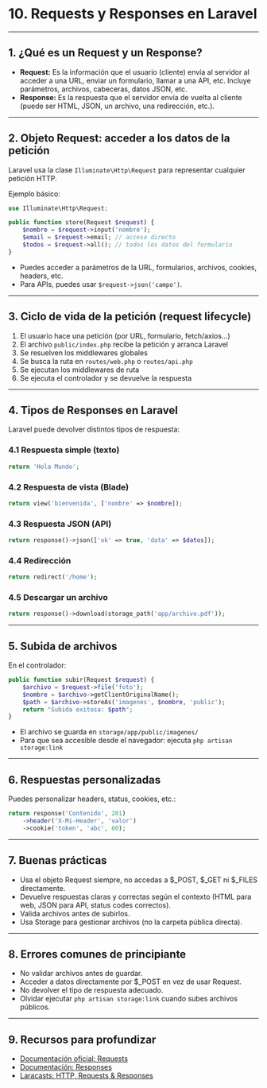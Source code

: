 # 10. Requests y Responses en Laravel

---

## 1. ¿Qué es un Request y un Response?

* **Request:** Es la información que el usuario (cliente) envía al servidor al acceder a una URL, enviar un formulario, llamar a una API, etc. Incluye parámetros, archivos, cabeceras, datos JSON, etc.
* **Response:** Es la respuesta que el servidor envía de vuelta al cliente (puede ser HTML, JSON, un archivo, una redirección, etc.).

---

## 2. Objeto Request: acceder a los datos de la petición

Laravel usa la clase `Illuminate\Http\Request` para representar cualquier petición HTTP.

Ejemplo básico:

```php
use Illuminate\Http\Request;

public function store(Request $request) {
    $nombre = $request->input('nombre');
    $email = $request->email; // acceso directo
    $todos = $request->all(); // todos los datos del formulario
}
```

* Puedes acceder a parámetros de la URL, formularios, archivos, cookies, headers, etc.
* Para APIs, puedes usar `$request->json('campo')`.

---

## 3. Ciclo de vida de la petición (request lifecycle)

1. El usuario hace una petición (por URL, formulario, fetch/axios…)
2. El archivo `public/index.php` recibe la petición y arranca Laravel
3. Se resuelven los middlewares globales
4. Se busca la ruta en `routes/web.php` o `routes/api.php`
5. Se ejecutan los middlewares de ruta
6. Se ejecuta el controlador y se devuelve la respuesta

---

## 4. Tipos de Responses en Laravel

Laravel puede devolver distintos tipos de respuesta:

### 4.1 Respuesta simple (texto)

```php
return 'Hola Mundo';
```

### 4.2 Respuesta de vista (Blade)

```php
return view('bienvenida', ['nombre' => $nombre]);
```

### 4.3 Respuesta JSON (API)

```php
return response()->json(['ok' => true, 'data' => $datos]);
```

### 4.4 Redirección

```php
return redirect('/home');
```

### 4.5 Descargar un archivo

```php
return response()->download(storage_path('app/archivo.pdf'));
```

---

## 5. Subida de archivos

En el controlador:

```php
public function subir(Request $request) {
    $archivo = $request->file('foto');
    $nombre = $archivo->getClientOriginalName();
    $path = $archivo->storeAs('imagenes', $nombre, 'public');
    return "Subida exitosa: $path";
}
```

* El archivo se guarda en `storage/app/public/imagenes/`
* Para que sea accesible desde el navegador: ejecuta `php artisan storage:link`

---

## 6. Respuestas personalizadas

Puedes personalizar headers, status, cookies, etc.:

```php
return response('Contenido', 201)
    ->header('X-Mi-Header', 'valor')
    ->cookie('token', 'abc', 60);
```

---

## 7. Buenas prácticas

* Usa el objeto Request siempre, no accedas a $\_POST, $\_GET ni $\_FILES directamente.
* Devuelve respuestas claras y correctas según el contexto (HTML para web, JSON para API, status codes correctos).
* Valida archivos antes de subirlos.
* Usa Storage para gestionar archivos (no la carpeta pública directa).

---

## 8. Errores comunes de principiante

* No validar archivos antes de guardar.
* Acceder a datos directamente por $\_POST en vez de usar Request.
* No devolver el tipo de respuesta adecuado.
* Olvidar ejecutar `php artisan storage:link` cuando subes archivos públicos.

---

## 9. Recursos para profundizar

* [Documentación oficial: Requests](https://laravel.com/docs/requests)
* [Documentación: Responses](https://laravel.com/docs/responses)
* [Laracasts: HTTP, Requests & Responses](https://laracasts.com/series/laravel-8-from-scratch/episodes/9)